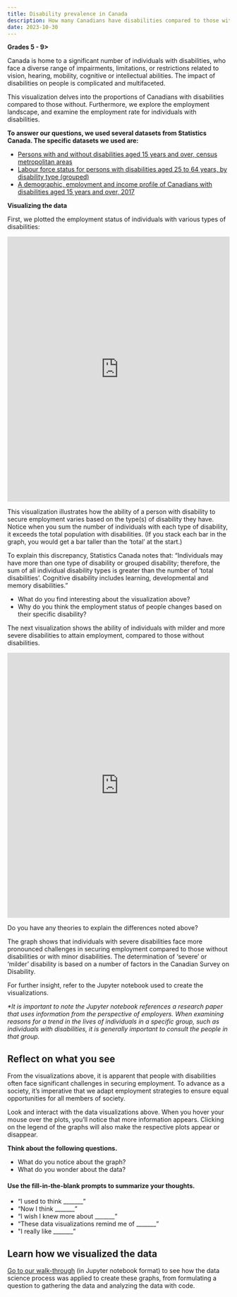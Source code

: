```yaml
---
title: Disability prevalence in Canada
description: How many Canadians have disabilities compared to those without? What are the employment rates among Canadians with disabilities?
date: 2023-10-30
---
```

<p><b>Grades 5 - 9></b></p>
<p>Canada is home to a significant number of individuals with disabilities, who face a diverse range of impairments, limitations, or restrictions related to vision, hearing, mobility, cognitive or intellectual abilities. The impact of disabilities on people is complicated and multifaceted.</p>
<p>This visualization delves into the proportions of Canadians with disabilities compared to those without. Furthermore, we explore the employment landscape, and examine the employment rate for individuals with disabilities.</p>
<p><strong>To answer our questions, we used several datasets from Statistics Canada. The specific datasets we used are:<br>
</strong></p>
<ul>
<li><a href="https://www150.statcan.gc.ca/t1/tbl1/en/tv.action?pid=1310075001" target="_blank" rel="noopener">Persons with and without disabilities aged 15 years and over, census metropolitan areas</a></li>
<li><a href="https://www150.statcan.gc.ca/t1/tbl1/en/tv.action?pid=1310073001" target="_blank" rel="noopener">Labour force status for persons with disabilities aged 25 to 64 years, by disability type (grouped)</a></li>
<li><a href="https://www150.statcan.gc.ca/n1/pub/89-654-x/89-654-x2018002-eng.htm" target="_blank" rel="noopener">A demographic, employment and income profile of Canadians with disabilities aged 15 years and over, 2017</a></li>
</ul>
<p><strong>Visualizing the data</strong></p>
<p>First, we plotted the employment status of individuals with various types of disabilities:</p>
<p><iframe loading="lazy" id="igraph" class="post-img-shadow" style="border: none;" src="https://callysto.github.io/data-files/data-viz-of-the-week/disabilities/by_type_fig.html" width="100%" height="600 " scrolling="no" seamless="seamless"></iframe></p>
<p>This visualization illustrates how the ability of a person with disability to secure employment varies based on the type(s) of disability they have. Notice when you sum the number of individuals with each type of disability, it exceeds the total population with disabilities. (If you stack each bar in the graph, you would get a bar taller than the ‘total’ at the start.)</p>
<p>To explain this discrepancy, Statistics Canada notes that: “Individuals may have more than one type of disability or grouped disability; therefore, the sum of all individual disability types is greater than the number of ‘total disabilities’. Cognitive disability includes learning, developmental and memory disabilities.”</p>
<ul>
<li>What do you find interesting about the visualization above?</li>
<li>Why do you think the employment status of people changes based on their specific disability?</li>
</ul>

<p>The next visualization shows the ability of individuals with milder and more severe disabilities to attain employment, compared to those without disabilities.</p>
<p><iframe loading="lazy" id="igraph" class="post-img-shadow" style="border: none;" src="https://callysto.github.io/data-files/data-viz-of-the-week/disabilities/mean_fig_total.html" width="100%" height="600 " scrolling="no" seamless="seamless"></iframe></p>
<p>Do you have any theories to explain the differences noted above?</p>
<p>The graph shows that individuals with severe disabilities face more pronounced challenges in securing employment compared to those without disabilities or with minor disabilities. The determination of ‘severe’ or ‘milder’ disability is based on a number of factors in the Canadian Survey on Disability.</p>
<p>For further insight, refer to the Jupyter notebook used to create the visualizations.</p>
<p><em>*It is important to note the Jupyter notebook references a research paper that uses information from the perspective of employers. When examining reasons for a trend in the lives of individuals in a specific group, such as individuals with disabilities, it is generally important to consult the people in that group.</em></p>

<h2><b>Reflect on what you see</b></h2>
<p>From the visualizations above, it is apparent that people with disabilities often face significant challenges in securing employment. To advance as a society, it’s imperative that we adapt employment strategies to ensure equal opportunities for all members of society.</p>
<p>Look and interact with the data visualizations above. When you hover your mouse over the plots, you’ll notice that more information appears. Clicking on the legend of the graphs will also make the respective plots appear or disappear.</p>
<p><strong>Think about the following questions.</strong></p>
<ul>
<li>What do you notice about the graph?</li>
<li>What do you wonder about the data?</li>
</ul>
<h4><b>Use the fill-in-the-blank prompts to summarize your thoughts.</b></h4>
<ul>
<li aria-level="1">“I used to think _______”</li>
<li aria-level="1">“Now I think _______”</li>
<li aria-level="1">“I wish I knew more about _______”</li>
<li aria-level="1">“These data visualizations remind me of _______”</li>
<li aria-level="1">"I really like _______”</li>
</ul>
<h2>Learn how we visualized the data</h2>
<p><a href="https://bit.ly/disability-prevalence" target="_blank" rel="noopener">Go to our walk-through</a> (in Jupyter notebook format) to see how the data science process was applied to create these graphs, from formulating a question to gathering the data and analyzing the data with code.</p>